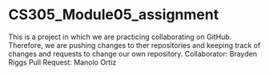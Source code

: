 # CS305_Module05_assignment
This is a project in which we are practicing collaborating on GitHub.
Therefore, we are pushing changes to ther repositories and keeping track of changes and requests to change our own repository.
Collaborator: Brayden Riggs
Pull Request: Manolo Ortiz
